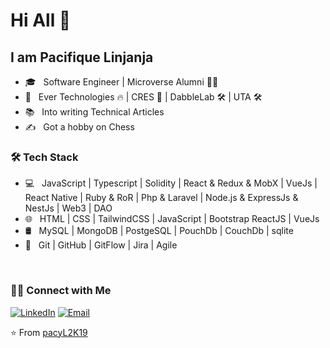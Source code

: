 # Hi All 👋

## I am Pacifique Linjanja 


- 🎓 &nbsp; Software Engineer | Microverse Alumni 🧑‍🎓
- 💼 &nbsp; Ever Technologies 🔥 | CRES 🤩 | DabbleLab 🛠 | UTA 🛠️
- 📚 &nbsp; Into writing Technical Articles
- ✍️ &nbsp; Got a hobby on Chess

<h3>🛠 Tech Stack</h3>

- 💻 &nbsp;  JavaScript | Typescript | Solidity | React & Redux & MobX | VueJs | React Native | Ruby & RoR | Php & Laravel | Node.js & ExpressJs & NestJs | Web3 | DAO
- 🌐 &nbsp; HTML | CSS | TailwindCSS | JavaScript | Bootstrap ReactJS | VueJs
- 🛢 &nbsp; MySQL | MongoDB | PostgeSQL | PouchDb | CouchDb | sqlite
- 🔧 &nbsp; Git | GitHub | GitFlow | Jira | Agile

<br/>

<h3> 🤝🏻 Connect with Me </h3>

<p align="left">
<a href="https://linkedin.com/in/pacifique-linjanja/"><img alt="LinkedIn" src="https://img.shields.io/badge/LinkedIn-pacifiquelinjanja-blue?style=flat-square&logo=linkedin"></a>
<a href="mailto:pacilinja2@gmail.com"><img alt="Email" src="https://img.shields.io/badge/Email-pacilinja2@gmail.com-blue?style=flat-square&logo=Microsoft%20outlook"></a>
</p>

⭐️ From [pacyL2K19](https://github.com/pacyL2K19)
